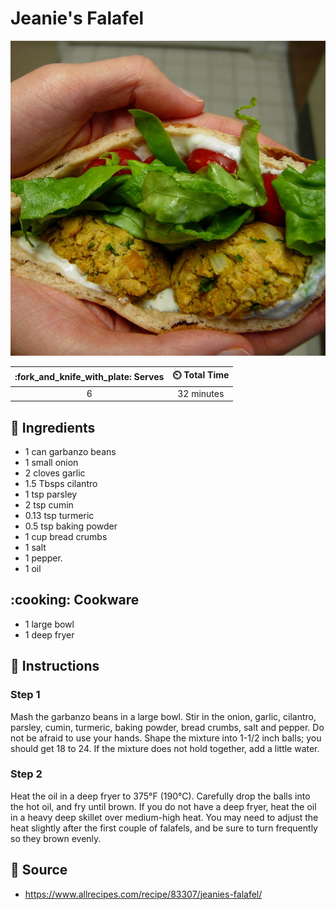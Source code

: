 # Jeanie's Falafel

![Jeanie's Falafel](../assets/images/jeanie's-falafel.jpg)

| :fork_and_knife_with_plate: Serves | :timer_clock: Total Time |
|:----------------------------------:|:-----------------------: |
| 6 | 32 minutes |

## :salt: Ingredients

- 1 can garbanzo beans
- 1 small onion
- 2 cloves garlic
- 1.5 Tbsps cilantro
- 1 tsp parsley
- 2 tsp cumin
- 0.13 tsp turmeric
- 0.5 tsp baking powder
- 1 cup bread crumbs
- 1 salt
- 1 pepper.
- 1 oil

## :cooking: Cookware

- 1 large bowl
- 1 deep fryer

## :pencil: Instructions

### Step 1

Mash the garbanzo beans in a large bowl. Stir in the onion, garlic, cilantro, parsley, cumin, turmeric, baking powder,
bread crumbs, salt and pepper. Do not be afraid to use your hands. Shape the mixture into 1-1/2 inch balls; you
should get 18 to 24. If the mixture does not hold together, add a little water.

### Step 2

Heat the oil in a deep fryer to 375°F (190°C). Carefully drop the balls into the hot oil, and fry until brown. If you
do not have a deep fryer, heat the oil in a heavy deep skillet over medium-high heat. You may need to adjust the heat
slightly after the first couple of falafels, and be sure to turn frequently so they brown evenly.

## :link: Source

- <https://www.allrecipes.com/recipe/83307/jeanies-falafel/>
